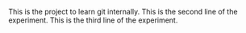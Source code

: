 This is the project to learn git internally.
This is the second line of the experiment.
This is the third line of the experiment.
